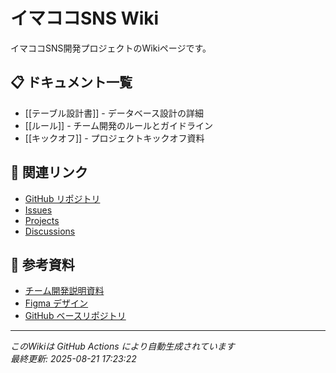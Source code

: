 # イマココSNS Wiki

イマココSNS開発プロジェクトのWikiページです。

## 📋 ドキュメント一覧

- [[テーブル設計書]] - データベース設計の詳細
- [[ルール]] - チーム開発のルールとガイドライン
- [[キックオフ]] - プロジェクトキックオフ資料

## 🔗 関連リンク

- [GitHub リポジトリ](https://github.com/test/repo)
- [Issues](https://github.com/test/repo/issues)
- [Projects](https://github.com/test/repo/projects)
- [Discussions](https://github.com/test/repo/discussions)

## 📝 参考資料

- [チーム開発説明資料](https://docs.google.com/presentation/d/1XO9Ru_5e85g63vwidmGGKmOZdUMKjqPG/edit?slide=id.p1#slide=id.p1)
- [Figma デザイン](https://www.figma.com/file/l8Zzw1wPJBitm0bQMNXTdB/イマココSNS)
- [GitHub ベースリポジトリ](https://github.com/prum-jp/imakoko-base)

---

*このWikiは GitHub Actions により自動生成されています*  
*最終更新: 2025-08-21 17:23:22*
